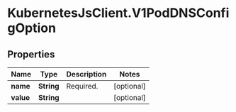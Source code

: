 # KubernetesJsClient.V1PodDNSConfigOption

## Properties
Name | Type | Description | Notes
------------ | ------------- | ------------- | -------------
**name** | **String** | Required. | [optional] 
**value** | **String** |  | [optional] 


